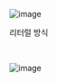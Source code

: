 ![image](https://github.com/TaehanLee07/JAVA/assets/121335699/6e3e576e-b1f2-4f62-ada4-9507e6db3645)
<p>리터럴 방식</p> <br>

![image](https://github.com/TaehanLee07/JAVA/assets/121335699/94e42b05-7bef-477f-8460-738818a2e204)
